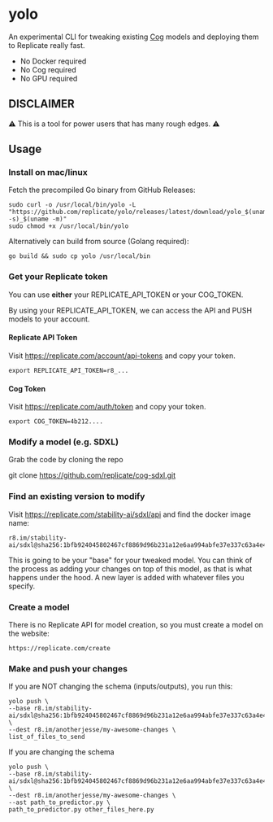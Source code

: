 # yolo

An experimental CLI for tweaking existing [Cog](https://github.com/replicate/cog) models and deploying them to Replicate really fast.

- No Docker required
- No Cog required
- No GPU required

## DISCLAIMER

⚠️ This is a tool for power users that has many rough edges. ⚠️

## Usage

### Install on mac/linux

Fetch the precompiled Go binary from GitHub Releases:

    sudo curl -o /usr/local/bin/yolo -L "https://github.com/replicate/yolo/releases/latest/download/yolo_$(uname -s)_$(uname -m)"
    sudo chmod +x /usr/local/bin/yolo

Alternatively can build from source (Golang required):

    go build && sudo cp yolo /usr/local/bin

### Get your Replicate token

You can use **either** your REPLICATE_API_TOKEN or your COG_TOKEN.

By using your REPLICATE_API_TOKEN, we can access the API and PUSH models to your account.

#### Replicate API Token

Visit https://replicate.com/account/api-tokens and copy your token.

    export REPLICATE_API_TOKEN=r8_...

#### Cog Token

Visit https://replicate.com/auth/token and copy your token.

    export COG_TOKEN=4b212....

### Modify a model (e.g. SDXL)

Grab the code by cloning the repo

   git clone https://github.com/replicate/cog-sdxl.git

### Find an existing version to modify

Visit https://replicate.com/stability-ai/sdxl/api and find the docker image name:

    r8.im/stability-ai/sdxl@sha256:1bfb924045802467cf8869d96b231a12e6aa994abfe37e337c63a4e49a8c6c41

This is going to be your "base" for your tweaked model.  You can think 
of the process as adding your changes on top of this model, as that is
what happens under the hood.  A new layer is added with whatever files
you specify.

### Create a model

There is no Replicate API for model creation, so you must create a model on the website:

    https://replicate.com/create

### Make and push your changes

If you are NOT changing the schema (inputs/outputs), you run this:

    yolo push \
    --base r8.im/stability-ai/sdxl@sha256:1bfb924045802467cf8869d96b231a12e6aa994abfe37e337c63a4e49a8c6c41 \
    --dest r8.im/anotherjesse/my-awesome-changes \
    list_of_files_to_send

If you are changing the schema

    yolo push \
    --base r8.im/stability-ai/sdxl@sha256:1bfb924045802467cf8869d96b231a12e6aa994abfe37e337c63a4e49a8c6c41 \
    --dest r8.im/anotherjesse/my-awesome-changes \
    --ast path_to_predictor.py \
    path_to_predictor.py other_files_here.py




